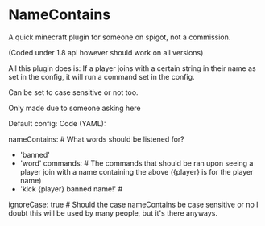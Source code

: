 # NameContains
A quick minecraft plugin for someone on spigot, not a commission.

(Coded under 1.8 api however should work on all versions)

All this plugin does is:
If a player joins with a certain string in their name as set in the config, it will run a command set in the config.

Can be set to case sensitive or not too.

Only made due to someone asking here

Default config:
Code (YAML):

nameContains: # What words should be listened for?
  - 'banned'
  - 'word'
commands: # The commands that should be ran upon seeing a player join with a name containing the above ({player} is for the player name)
  - 'kick {player} banned name!' #

ignoreCase: true # Should the case nameContains be case sensitive or no
I doubt this will be used by many people, but it's there anyways.
